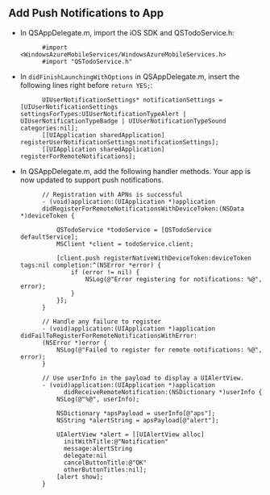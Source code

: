 ## <a id="add-push"></a>Add Push Notifications to App
* In QSAppDelegate.m, import the iOS SDK and QSTodoService.h:

            #import <WindowsAzureMobileServices/WindowsAzureMobileServices.h>
            #import "QSTodoService.h"

* In `didFinishLaunchingWithOptions` in QSAppDelegate.m, insert the following lines right before `return YES;`:

            UIUserNotificationSettings* notificationSettings = [UIUserNotificationSettings settingsForTypes:UIUserNotificationTypeAlert | UIUserNotificationTypeBadge | UIUserNotificationTypeSound categories:nil];
            [[UIApplication sharedApplication] registerUserNotificationSettings:notificationSettings];
            [[UIApplication sharedApplication] registerForRemoteNotifications];

* In QSAppDelegate.m, add the following handler methods. Your app is now updated to support push notifications.

            // Registration with APNs is successful
            - (void)application:(UIApplication *)application
            didRegisterForRemoteNotificationsWithDeviceToken:(NSData *)deviceToken {

                QSTodoService *todoService = [QSTodoService defaultService];
                MSClient *client = todoService.client;

                [client.push registerNativeWithDeviceToken:deviceToken tags:nil completion:^(NSError *error) {
                    if (error != nil) {
                        NSLog(@"Error registering for notifications: %@", error);
                    }
                }];
            }

            // Handle any failure to register
            - (void)application:(UIApplication *)application didFailToRegisterForRemoteNotificationsWithError:
            (NSError *)error {
                NSLog(@"Failed to register for remote notifications: %@", error);
            }

            // Use userInfo in the payload to display a UIAlertView.
            - (void)application:(UIApplication *)application
                  didReceiveRemoteNotification:(NSDictionary *)userInfo {
                NSLog(@"%@", userInfo);

                NSDictionary *apsPayload = userInfo[@"aps"];
                NSString *alertString = apsPayload[@"alert"];

                UIAlertView *alert = [[UIAlertView alloc]
                  initWithTitle:@"Notification"
                  message:alertString
                  delegate:nil
                  cancelButtonTitle:@"OK"
                  otherButtonTitles:nil];
                [alert show];
            }